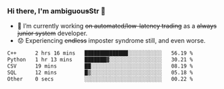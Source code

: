 ### Hi there, I'm ambiguou~~s~~Str 👋

<!--
**ambiguoustexture/ambiguoustexture** is a ✨ _special_ ✨ repository because its `README.md` (this file) appears on your GitHub profile.

Here are some ideas to get you started:
-->
- 🔭 I’m currently working ~~on automated/low-latency trading~~ as a ~~always junior system~~ developer.
- :worried: Experiencing ~~endless~~ imposter syndrome still, and even worse.

<!--START_SECTION:waka-->

```txt
C++      2 hrs 16 mins   ██████████████░░░░░░░░░░░   56.19 %
Python   1 hr 13 mins    ███████▓░░░░░░░░░░░░░░░░░   30.21 %
CSV      19 mins         ██░░░░░░░░░░░░░░░░░░░░░░░   08.19 %
SQL      12 mins         █▒░░░░░░░░░░░░░░░░░░░░░░░   05.18 %
Other    0 secs          ░░░░░░░░░░░░░░░░░░░░░░░░░   00.22 %
```

<!--END_SECTION:waka-->
